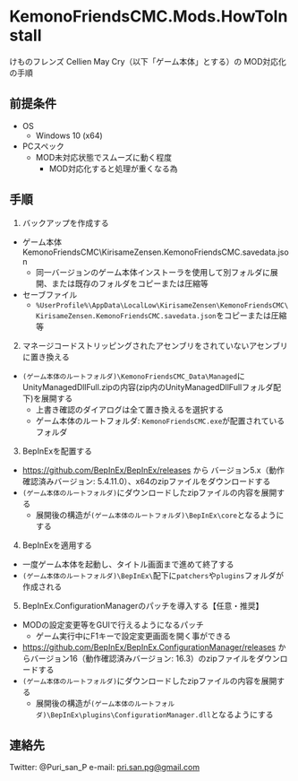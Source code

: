 # KemonoFriendsCMC.Mods.HowToInstall
けものフレンズ Cellien May Cry（以下「ゲーム本体」とする）の MOD対応化の手順

## 前提条件

* OS
  * Windows 10 (x64)
* PCスペック
  * MOD未対応状態でスムーズに動く程度
    * MOD対応化すると処理が重くなる為

## 手順

1. バックアップを作成する
  * ゲーム本体KemonoFriendsCMC\KirisameZensen.KemonoFriendsCMC.savedata.json
    * 同一バージョンのゲーム本体インストーラを使用して別フォルダに展開、または既存のフォルダをコピーまたは圧縮等
  * セーブファイル
    * `%UserProfile%\AppData\LocalLow\KirisameZensen\KemonoFriendsCMC\KirisameZensen.KemonoFriendsCMC.savedata.json`をコピーまたは圧縮等
2. マネージコードストリッピングされたアセンブリをされていないアセンブリに置き換える
  * `(ゲーム本体のルートフォルダ)\KemonoFriendsCMC_Data\Managed`にUnityManagedDllFull.zipの内容(zip内のUnityManagedDllFullフォルダ配下)を展開する
    * 上書き確認のダイアログは全て置き換えるを選択する
    * ゲーム本体のルートフォルダ: `KemonoFriendsCMC.exe`が配置されているフォルダ
3. BepInExを配置する
  * https://github.com/BepInEx/BepInEx/releases から バージョン5.x（動作確認済みバージョン: 5.4.11.0）、x64のzipファイルをダウンロードする
  * `(ゲーム本体のルートフォルダ)`にダウンロードしたzipファイルの内容を展開する
    * 展開後の構造が`(ゲーム本体のルートフォルダ)\BepInEx\core`となるようにする
4. BepInExを適用する
  * 一度ゲーム本体を起動し、タイトル画面まで進めて終了する
  * `(ゲーム本体のルートフォルダ)\BepInEx\`配下に`patchers`や`plugins`フォルダが作成される
5. BepInEx.ConfigurationManagerのパッチを導入する【任意・推奨】
  * MODの設定変更等をGUIで行えるようになるパッチ
    * ゲーム実行中にF1キーで設定変更画面を開く事ができる
  * https://github.com/BepInEx/BepInEx.ConfigurationManager/releases からバージョン16（動作確認済みバージョン: 16.3）のzipファイルをダウンロードする
  * `(ゲーム本体のルートフォルダ)`にダウンロードしたzipファイルの内容を展開する
    * 展開後の構造が`(ゲーム本体のルートフォルダ)\BepInEx\plugins\ConfigurationManager.dll`となるようにする

## 連絡先
Twitter: @Puri_san_P
e-mail: pri.san.pg@gmail.com

